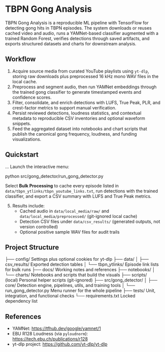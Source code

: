 # TBPN Gong Analysis

TBPN Gong Analysis is a reproducible ML pipeline with TensorFlow for detecting gong hits in TBPN episodes. The system downloads or reuses cached video and audio, runs a YAMNet-based classifier augmented with a trained Random Forest, verifies detections through saved artifacts, and exports structured datasets and charts for downstream analysis.

## Workflow
1. Acquire source media from curated YouTube playlists using `yt-dlp`, storing raw downloads plus preprocessed 16 kHz mono WAV files in the local cache.
2. Preprocess and segment audio, then run YAMNet embeddings through the trained gong classifier to generate timestamped events and confidence scores.
3. Filter, consolidate, and enrich detections with LUFS, True Peak, PLR, and crest-factor metrics to support manual verification.
4. Persist reviewed detections, loudness statistics, and contextual metadata to reproducible CSV inventories and optional waveform snippets.
5. Feed the aggregated dataset into notebooks and chart scripts that publish the canonical gong frequency, loudness, and funding visualizations.

## Quickstart
... Launch the interactive menu:
   
   python src/gong_detector/run_gong_detector.py
   
   Select **Bulk Processing** to cache every episode listed in `data/tbpn_ytlinks/tbpn_youtube_links.txt`, run detections with the trained classifier, and export a CSV summary with LUFS and True Peak metrics.
   
5. Results include:
   - Cached audio in `data/local_media/raw/` and `data/local_media/preprocessed/` (git-ignored local cache)
   - Detection CSV files under `data/csv_results/` (generated outputs, not version controlled)
   - Optional positive sample WAV files for audit trails

## Project Structure

├── config/                     Settings plus optional cookies for yt-dlp
├── data/
│   ├── csv_results/            Exported detection tables
│   └── tbpn_ytlinks/           Episode link lists for bulk runs
├── docs/                       Working notes and references
├── notebooks/
│   └── charts/                 Notebooks and scripts that build the visuals
├── scripts/ (local)            Personal helper scripts (git-ignored)
├── src/gong_detector/
│   ├── core/                   Detection engine, pipelines, utils, and training tools
│   └── run_gong_detector.py    Menu runner for the whole pipeline
├── tests/                      Unit, integration, and functional checks
└── requirements.txt            Locked dependency list



## References
- YAMNet: https://tfhub.dev/google/yamnet/1
- EBU R128 Loudness (via `pyloudnorm`): https://tech.ebu.ch/publications/r128
- yt-dlp project: https://github.com/yt-dlp/yt-dlp
